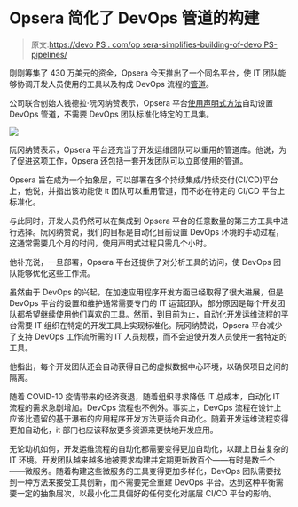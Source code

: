 # Opsera 简化了 DevOps 管道的构建

> 原文:[https://devo PS . com/op sera-simplifies-building-of-devo PS-pipelines/](https://devops.com/opsera-simplifies-building-of-devops-pipelines/)

刚刚筹集了 430 万美元的资金，Opsera 今天推出了一个同名平台，使 IT 团队能够协调开发人员使用的工具以及构成 DevOps 流程的[管道](https://devops.com/?s=pipelines)。

公司联合创始人钱德拉·阮冈纳赞表示，Opsera 平台[使用声明式方法](https://www.prnewswire.com/news-releases/opsera-launches-novel-approach-to-devops-with-continuous-orchestration-301153109.html)自动设置 DevOps 管道，不需要 DevOps 团队标准化特定的工具集。

![](../Images/dae76d0e0286911b5fd7a3483e7c8d45.png)

阮冈纳赞表示，Opsera 平台还充当了开发运维团队可以重用的管道库。他说，为了促进这项工作，Opsera 还包括一套开发团队可以立即使用的管道。

Opsera 旨在成为一个抽象层，可以部署在多个持续集成/持续交付(CI/CD)平台上，他说，并指出该功能使 it 团队可以重用管道，而不必在特定的 CI/CD 平台上标准化。

与此同时，开发人员仍然可以在集成到 Opsera 平台的任意数量的第三方工具中进行选择。阮冈纳赞说，我们的目标是自动化目前设置 DevOps 环境的手动过程，这通常需要几个月的时间，使用声明式过程只需几个小时。

他补充说，一旦部署，Opsera 平台还提供了对分析工具的访问，使 DevOps 团队能够优化这些工作流。

虽然由于 DevOps 的兴起，在加速应用程序开发方面已经取得了很大进展，但是 DevOps 平台的设置和维护通常需要专门的 IT 运营团队，部分原因是每个开发团队都希望继续使用他们喜欢的工具。然而，到目前为止，自动化开发运维流程的平台需要 IT 组织在特定的开发工具上实现标准化。阮冈纳赞说，Opsera 平台减少了支持 DevOps 工作流所需的 IT 人员规模，而不会迫使开发人员使用一套特定的工具。

他指出，每个开发团队还会自动获得自己的虚拟数据中心环境，以确保项目之间的隔离。

随着 COVID-10 疫情带来的经济衰退，随着组织寻求降低 IT 总成本，自动化 IT 流程的需求急剧增加。DevOps 流程也不例外。事实上，DevOps 流程在设计上应该比遗留的基于瀑布的应用程序开发方法更适合自动化。随着开发运维流程变得更加自动化，it 部门也应该释放更多资源来更快地开发应用。

无论动机如何，开发运维流程的自动化都需要变得更加自动化，以跟上日益复杂的 IT 环境。开发团队越来越多地被要求构建并定期更新数百个——有时是数千个——微服务。随着构建这些微服务的工具变得更加多样化，DevOps 团队需要找到一种方法来接受工具创新，而不需要完全重建 DevOps 平台。达到这种平衡需要一定的抽象层次，以最小化工具偏好的任何变化对底层 CI/CD 平台的影响。